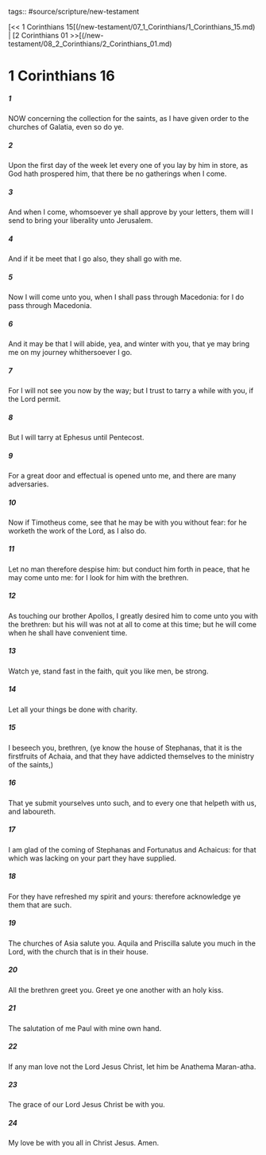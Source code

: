 tags:: #source/scripture/new-testament

[<< 1 Corinthians 15[(/new-testament/07_1_Corinthians/1_Corinthians_15.md) | [2 Corinthians 01 >>[(/new-testament/08_2_Corinthians/2_Corinthians_01.md)

# 1 Corinthians 16

##### 1

NOW concerning the collection for the saints, as I have given order to the churches of Galatia, even so do ye.

##### 2

Upon the first day of the week let every one of you lay by him in store, as God hath prospered him, that there be no gatherings when I come.

##### 3

And when I come, whomsoever ye shall approve by your letters, them will I send to bring your liberality unto Jerusalem.

##### 4

And if it be meet that I go also, they shall go with me.

##### 5

Now I will come unto you, when I shall pass through Macedonia: for I do pass through Macedonia.

##### 6

And it may be that I will abide, yea, and winter with you, that ye may bring me on my journey whithersoever I go.

##### 7

For I will not see you now by the way; but I trust to tarry a while with you, if the Lord permit.

##### 8

But I will tarry at Ephesus until Pentecost.

##### 9

For a great door and effectual is opened unto me, and there are many adversaries.

##### 10

Now if Timotheus come, see that he may be with you without fear: for he worketh the work of the Lord, as I also do.

##### 11

Let no man therefore despise him: but conduct him forth in peace, that he may come unto me: for I look for him with the brethren.

##### 12

As touching our brother Apollos, I greatly desired him to come unto you with the brethren: but his will was not at all to come at this time; but he will come when he shall have convenient time.

##### 13

Watch ye, stand fast in the faith, quit you like men, be strong.

##### 14

Let all your things be done with charity.

##### 15

I beseech you, brethren, (ye know the house of Stephanas, that it is the firstfruits of Achaia, and that they have addicted themselves to the ministry of the saints,)

##### 16

That ye submit yourselves unto such, and to every one that helpeth with us, and laboureth.

##### 17

I am glad of the coming of Stephanas and Fortunatus and Achaicus: for that which was lacking on your part they have supplied.

##### 18

For they have refreshed my spirit and yours: therefore acknowledge ye them that are such.

##### 19

The churches of Asia salute you. Aquila and Priscilla salute you much in the Lord, with the church that is in their house.

##### 20

All the brethren greet you. Greet ye one another with an holy kiss.

##### 21

The salutation of me Paul with mine own hand.

##### 22

If any man love not the Lord Jesus Christ, let him be Anathema Maran-atha.

##### 23

The grace of our Lord Jesus Christ be with you.

##### 24

My love be with you all in Christ Jesus. Amen.
